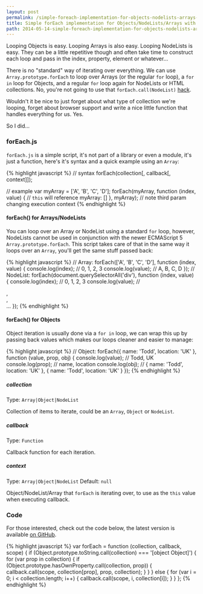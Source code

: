 ```yaml
---
layout: post
permalink: /simple-foreach-implementation-for-objects-nodelists-arrays-with-automatic-type-looping
title: Simple forEach implementation for Objects/NodeLists/Arrays with automatic type looping
path: 2014-05-14-simple-foreach-implementation-for-objects-nodelists-arrays-with-automatic-type-looping.md
---
```


Looping Objects is easy. Looping Arrays is also easy. Looping NodeLists is easy. They can be a little repetitive though and often take time to construct each loop and pass in the index, property, element or whatever...

There is no "standard" way of iterating over everything. We can use `Array.prototype.forEach` to loop over Arrays (or the regular `for` loop), a `for in` loop for Objects, and a regular `for` loop again for NodeLists or HTML collections. No, you're not going to use that `forEach.call(NodeList)` [hack](//toddmotto.com/ditch-the-array-foreach-call-nodelist-hack).

Wouldn't it be nice to just forget about what type of collection we're looping, forget about browser support and write a nice little function that handles everything for us. Yes.

So I did...

### forEach.js

`forEach.js` is a simple script, it's not part of a library or even a module, it's just a function, here's it's syntax and a quick example using an `Array`:

{% highlight javascript %}
// syntax
forEach(collection[, callback[, context]]);

// example
var myArray = ['A', 'B', 'C', 'D'];
forEach(myArray, function (index, value) {
	// `this` will reference myArray: []
}, myArray); // note third param changing execution context
{% endhighlight %}

#### forEach() for Arrays/NodeLists
You can loop over an Array or NodeList using a standard `for` loop, however, NodeLists cannot be used in conjunction with the newer ECMAScript 5 `Array.prototype.forEach`. This script takes care of that in the same way it loops over an `Array`, you'll get the same stuff passed back:

{% highlight javascript %}
// Array:
forEach(['A', 'B', 'C', 'D'], function (index, value) {
	console.log(index); // 0, 1, 2, 3
	console.log(value); // A, B, C, D
});
// NodeList:
forEach(document.querySelectorAll('div'), function (index, value) {
	console.log(index); // 0, 1, 2, 3
	console.log(value); // <div>, <div>, <div>...
});
{% endhighlight %}

#### forEach() for Objects
Object iteration is usually done via a `for in` loop, we can wrap this up by passing back values which makes our loops cleaner and easier to manage:

{% highlight javascript %}
// Object:
forEach({ name: 'Todd', location: 'UK' }, function (value, prop, obj) {
	console.log(value); // Todd, UK
	console.log(prop); // name, location
  console.log(obj); // { name: 'Todd', location: 'UK' }, { name: 'Todd', location: 'UK' }
});
{% endhighlight %}

##### collection
Type: `Array|Object|NodeList`

Collection of items to iterate, could be an `Array`, `Object` or `NodeList`.

##### callback
Type: `Function`

Callback function for each iteration.

##### context
Type: `Array|Object|NodeList` Default: `null`

Object/NodeList/Array that `forEach` is iterating over, to use as the `this` value when executing callback.

### Code
For those interested, check out the code below, the latest version is available [on GitHub](//github.com/toddmotto/foreach).


{% highlight javascript %}
var forEach = function (collection, callback, scope) {
  if (Object.prototype.toString.call(collection) === '[object Object]') {
    for (var prop in collection) {
      if (Object.prototype.hasOwnProperty.call(collection, prop)) {
        callback.call(scope, collection[prop], prop, collection);
      }
    }
  } else {
    for (var i = 0; i < collection.length; i++) {
      callback.call(scope, i, collection[i]);
    }
  }
};
{% endhighlight %}